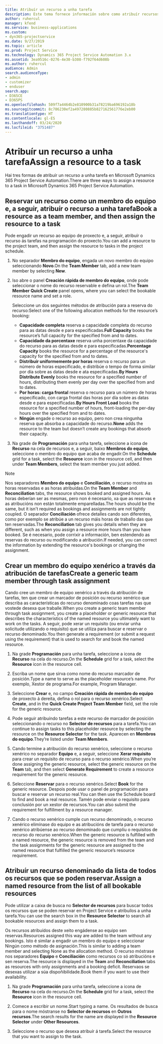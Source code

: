 ```yaml
---
title: Atribuír un recurso a unha tarefa
description: Este tema fornece información sobre como atribuír recursos a tarefas.
author: ruhercul
manager: kfend
ms.service: business-applications
ms.custom:
- dyn365-projectservice
ms.date: 9/27/2019
ms.topic: article
ms.prod: Project Service
ms.technology: Dynamics 365 Project Service Automation 3.x
ms.assetid: 3ea9516c-0276-4e30-b308-f792f64d608b
ms.author: ruhercul
audience: Admin
search.audienceType:
- admin
- customizer
- enduser
search.app:
- D365CE
- D365PS
ms.openlocfilehash: 509f7a4464b2e810900b31a78219ba696192a18b
ms.sourcegitcommit: 8c786230ef2a497280885b827162561776e2eb00
ms.translationtype: HT
ms.contentlocale: gl-ES
ms.lasthandoff: 03/24/2020
ms.locfileid: "3751487"
---
```

# <a name="assign-a-resource-to-a-task"></a><span data-ttu-id="ff2d3-103">Atribuír un recurso a unha tarefa</span><span class="sxs-lookup"><span data-stu-id="ff2d3-103">Assign a resource to a task</span></span>

<span data-ttu-id="ff2d3-104">Hai tres formas de atribuír un recurso a unha tarefa en Microsoft Dynamics 365 Project Service Automation.</span><span class="sxs-lookup"><span data-stu-id="ff2d3-104">There are three ways to assign a resource to a task in Microsoft Dynamics 365 Project Service Automation.</span></span>

## <a name="book-a-resource-as-a-team-member-and-then-assign-the-resource-to-a-task"></a><span data-ttu-id="ff2d3-105">Reservar un recurso como un membro do equipo e, a seguir, atribuír o recurso a unha tarefa</span><span class="sxs-lookup"><span data-stu-id="ff2d3-105">Book a resource as a team member, and then assign the resource to a task</span></span>

<span data-ttu-id="ff2d3-106">Pode engadir un recurso ao equipo de proxecto e, a seguir, atribuír o recurso ás tarefas na programación do proxecto.</span><span class="sxs-lookup"><span data-stu-id="ff2d3-106">You can add a resource to the project team, and then assign the resource to tasks in the project schedule.</span></span>

1. <span data-ttu-id="ff2d3-107">No separador **Membro do equipo**, engada un novo membro do equipo seleccionando **Novo**.</span><span class="sxs-lookup"><span data-stu-id="ff2d3-107">On the **Team Member** tab, add a new team member by selecting **New**.</span></span> 

2. <span data-ttu-id="ff2d3-108">Iso abre o panel **Creación rápida de membro do equipo**, onde pode seleccionar o nome do recurso reservable e defina un rol.</span><span class="sxs-lookup"><span data-stu-id="ff2d3-108">The **Team Member Quick Create** panel opens, where you can select the bookable resource name and set a role.</span></span> 

    <span data-ttu-id="ff2d3-109">Seleccione un dos seguintes métodos de atribución para a reserva do recurso:</span><span class="sxs-lookup"><span data-stu-id="ff2d3-109">Select one of the following allocation methods for the resource’s booking:</span></span>

    - <span data-ttu-id="ff2d3-110">**Capacidade completa** reserva a capacidade completa do recurso para as datas desde e para especificadas.</span><span class="sxs-lookup"><span data-stu-id="ff2d3-110">**Full Capacity** books the resource’s full capacity for the specified from and to dates.</span></span>
    - <span data-ttu-id="ff2d3-111">**Capacidade da porcentaxe** reserva unha porcentaxe da capacidade do recurso para as datas desde e para especificadas.</span><span class="sxs-lookup"><span data-stu-id="ff2d3-111">**Percentage Capacity** books the resource for a percentage of the resource's capacity for the specified from and to dates.</span></span>
    - <span data-ttu-id="ff2d3-112">**Distribuír uniformemente por horas** reserva o recurso para un número de horas especificado, e distribúe o tempo de forma similar por día sobre as datas desde e ata especificadas.</span><span class="sxs-lookup"><span data-stu-id="ff2d3-112">**By Hours Distribute Evenly** books the resource for a specified number of hours, distributing them evenly per day over the specified from and to dates.</span></span>
    - <span data-ttu-id="ff2d3-113">**Por horas: carga frontal** reserva o recurso para un número de horas especificado, con carga frontal das horas por día sobre as datas desde e para especificadas.</span><span class="sxs-lookup"><span data-stu-id="ff2d3-113">**By Hours Front Load** books the resource for a specified number of hours, front-loading the per-day hours over the specified from and to dates.</span></span>
    - <span data-ttu-id="ff2d3-114">**Ningún** engade o recurso ao equipo, pero non crea ningunha reserva que absorba a capacidade do recurso.</span><span class="sxs-lookup"><span data-stu-id="ff2d3-114">**None** adds the resource to the team but doesn’t create any bookings that absorb their capacity.</span></span>

3. <span data-ttu-id="ff2d3-115">Na grade de **Programación** para unha tarefa, seleccione a icona de **Recurso** na cela de recursos e, a seguir, baixo **Membros do equipo**, seleccione o membro do equipo que acaba de engadir.</span><span class="sxs-lookup"><span data-stu-id="ff2d3-115">On the **Schedule** grid for a task, select the **Resource** icon in the resource cell, and then under **Team Members**, select the team member you just added.</span></span> 

> [!NOTE]
> <span data-ttu-id="ff2d3-116">Nos separadores **Membro do equipo** e **Conciliación**, o recurso mostra as horas reservadas e as horas atribuídas.</span><span class="sxs-lookup"><span data-stu-id="ff2d3-116">On the **Team Member** and **Reconciliation** tabs, the resource shows booked and assigned hours.</span></span> <span data-ttu-id="ff2d3-117">As horas deberían ser as mesmas, pero non é necesario, xa que as reservas e as atribucións non están totalmente emparelladas.</span><span class="sxs-lookup"><span data-stu-id="ff2d3-117">The hours should be the same, but it isn't required as bookings and assignments are not tightly coupled.</span></span> <span data-ttu-id="ff2d3-118">O separador **Conciliación** ofrece detalles cando son diferentes, como por exemplo se atribúe a un recurso máis horas de traballo das que ten reservadas.</span><span class="sxs-lookup"><span data-stu-id="ff2d3-118">The **Reconciliation** tab gives you details when they are different, such as when you assign a resource more hours than you have booked.</span></span> <span data-ttu-id="ff2d3-119">Se é necesario, pode corrixir a información, ben estendendo as reservas do recurso ou modificando a atribución.</span><span class="sxs-lookup"><span data-stu-id="ff2d3-119">If needed, you can correct the information by extending the resource's bookings or changing the assignment.</span></span>

## <a name="create-a-generic-team-member-through-task-assignment"></a><span data-ttu-id="ff2d3-120">Crear un membro do equipo xenérico a través da atribución de tarefas</span><span class="sxs-lookup"><span data-stu-id="ff2d3-120">Create a generic team member through task assignment</span></span>

<span data-ttu-id="ff2d3-121">Cando cree un membro de equipo xenérico a través da atribución de tarefas, ten que crear un marcador de posición ou recurso xenérico que describa as características do recurso denominado coas tarefas nas que vostede desexa que traballe.</span><span class="sxs-lookup"><span data-stu-id="ff2d3-121">When you create a generic team member through task assignment, you create a placeholder or generic resource that describes the characteristics of the named resource you ultimately want to work on the tasks.</span></span> <span data-ttu-id="ff2d3-122">A seguir, pode xerar un requisito (ou enviar unha solicitude utilizando o requisito) que se utiliza para buscar e reservar o recurso denominado.</span><span class="sxs-lookup"><span data-stu-id="ff2d3-122">You then generate a requirement (or submit a request using the requirement) that is used to search for and book the named resource.</span></span>

1. <span data-ttu-id="ff2d3-123">Na grade **Programación** para unha tarefa, seleccione a icona de **Recurso** na cela do recurso.</span><span class="sxs-lookup"><span data-stu-id="ff2d3-123">On the **Schedule** grid for a task, select the **Resource** icon in the resource cell.</span></span>

2. <span data-ttu-id="ff2d3-124">Escriba un nome que sirva como nome do recurso marcador de posición.</span><span class="sxs-lookup"><span data-stu-id="ff2d3-124">Type a name to serve as the placeholder resource’s name.</span></span> <span data-ttu-id="ff2d3-125">Por exemplo, Xestor de programa.</span><span class="sxs-lookup"><span data-stu-id="ff2d3-125">For example, Program Manager.</span></span>

3. <span data-ttu-id="ff2d3-126">Seleccione **Crear** e, no campo **Creación rápida de membro do equipo** de proxecto á dereita, defina o rol para o recurso xenérico.</span><span class="sxs-lookup"><span data-stu-id="ff2d3-126">Select **Create**, and in the **Quick Create Project Team Member** field, set the role for the generic resource.</span></span>

4. <span data-ttu-id="ff2d3-127">Pode seguir atribuíndo tarefas a este recurso de marcador de posición seleccionando o recurso no **Selector de recursos** para a tarefa.</span><span class="sxs-lookup"><span data-stu-id="ff2d3-127">You can continue to assign tasks to this placeholder resource by selecting the resource on the **Resource Selector** for the task.</span></span> <span data-ttu-id="ff2d3-128">Aparecen en **Membros do equipo**.</span><span class="sxs-lookup"><span data-stu-id="ff2d3-128">They’re listed under **Team Members**.</span></span>

5. <span data-ttu-id="ff2d3-129">Cando termine a atribución do recurso xenérico, seleccione o recurso xenérico no separador **Equipo** e, a seguir, seleccione **Xerar requisito** para crear un requisito de recurso para o recurso xenérico.</span><span class="sxs-lookup"><span data-stu-id="ff2d3-129">When you’re done assigning the generic resource, select the generic resource on the **Team** tab, and then select **Generate Requirement** to create a resource requirement for the generic resource.</span></span>

6. <span data-ttu-id="ff2d3-130">Seleccione **Reservar** para o recurso xenérico.</span><span class="sxs-lookup"><span data-stu-id="ff2d3-130">Select **Book** for the generic resource.</span></span> <span data-ttu-id="ff2d3-131">Despois pode usar o panel de programación para buscar e reservar un recurso real.</span><span class="sxs-lookup"><span data-stu-id="ff2d3-131">You can then use the Schedule board to find and book a real resource.</span></span> <span data-ttu-id="ff2d3-132">Tamén pode enviar o requisito para conclusión por un xestor de recursos.</span><span class="sxs-lookup"><span data-stu-id="ff2d3-132">You can also submit the requirement for fulfillment by a resource manager.</span></span>

7. <span data-ttu-id="ff2d3-133">Cando o recurso xenérico cumple cun recurso denominado, o recurso xenérico elimínase do equipo e as atribucións de tarefa para o recurso xenérico atribúense ao recurso denominado que cumplíu o requisitos de recurso do recurso xenérico.</span><span class="sxs-lookup"><span data-stu-id="ff2d3-133">When the generic resource is fulfilled with a named resource, the generic resource is removed from the team and the task assignments for the generic resource are assigned to the named resource that fulfilled the generic resource’s resource requirement.</span></span>

## <a name="assign-a-named-resource-from-the-list-of-all-bookable-resources"></a><span data-ttu-id="ff2d3-134">Atribuír un recurso denominado da lista de todos os recursos que se poden reservar.</span><span class="sxs-lookup"><span data-stu-id="ff2d3-134">Assign a named resource from the list of all bookable resources</span></span>

<span data-ttu-id="ff2d3-135">Pode utilizar a caixa de busca no **Selector de recursos** para buscar todos os recursos que se poden reservar en Project Service e atribuílos a unha tarefa.</span><span class="sxs-lookup"><span data-stu-id="ff2d3-135">You can use the search box in the **Resource Selector** to search all bookable resources and assign them to a task.</span></span>

<span data-ttu-id="ff2d3-136">Os recursos atribuídos deste xeito engádense ao equipo sen reservas.</span><span class="sxs-lookup"><span data-stu-id="ff2d3-136">Resources assigned this way are added to the team without any bookings.</span></span> <span data-ttu-id="ff2d3-137">Isto é similar a engadir un membro do equipo e seleccionar Ningún como método de asignación.</span><span class="sxs-lookup"><span data-stu-id="ff2d3-137">This is similar to adding a team member and selecting None as the allocation method.</span></span> <span data-ttu-id="ff2d3-138">O recurso móstrase nos separadores **Equipo** e **Conciliación** como recursos co só atribucións e sen reserva.</span><span class="sxs-lookup"><span data-stu-id="ff2d3-138">The resource is displayed in the **Team** and **Reconciliation** tabs as resources with only assignments and a booking deficit.</span></span> <span data-ttu-id="ff2d3-139">Reservaos se desexas utilizar a súa dispoñibilidade.</span><span class="sxs-lookup"><span data-stu-id="ff2d3-139">Book them if you want to use their availability.</span></span>

1. <span data-ttu-id="ff2d3-140">Na grade **Programación** para unha tarefa, seleccione a icona de **Recurso** na cela do recurso.</span><span class="sxs-lookup"><span data-stu-id="ff2d3-140">On the **Schedule** grid for a task, select the **Resource** icon in the resource cell.</span></span>

2. <span data-ttu-id="ff2d3-141">Comece a escribir un nome.</span><span class="sxs-lookup"><span data-stu-id="ff2d3-141">Start typing a name.</span></span> <span data-ttu-id="ff2d3-142">Os resultados de busca para o nome móstranse no **Selector de recursos** en **Outros recursos**.</span><span class="sxs-lookup"><span data-stu-id="ff2d3-142">The search results for the name are displayed in the **Resource Selector** under **Other Resources**.</span></span>

3. <span data-ttu-id="ff2d3-143">Seleccione o recurso que desexa atribuír á tarefa.</span><span class="sxs-lookup"><span data-stu-id="ff2d3-143">Select the resource that you want to assign to the task.</span></span>

